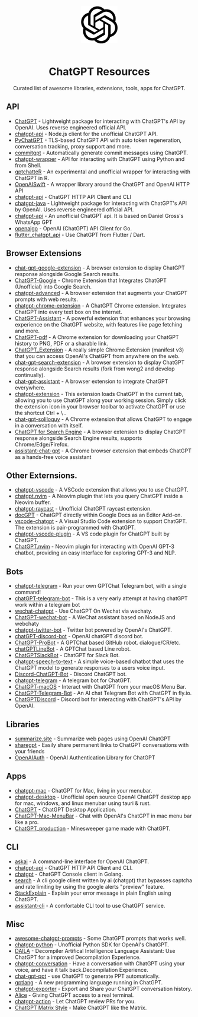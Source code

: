 <p align="center">
  <br />
  <img width="100" src="./open ai.png" alt="OpenAI logo">
  <br />
  <br />
</p>

<h1 align="center">ChatGPT Resources</h1>

<p align="center">
  Curated list of awesome libraries, extensions, tools, apps for ChatGPT.
</p>

## API

- [ChatGPT](https://github.com/acheong08/ChatGPT) - Lightweight package for interacting with ChatGPT's API by OpenAI. Uses reverse engineered official API.
- [chatgpt-api](https://github.com/transitive-bullshit/chatgpt-api) - Node.js client for the unofficial ChatGPT API.
- [PyChatGPT](https://github.com/rawandahmad698/PyChatGPT) - TLS-based ChatGPT API with auto token regeneration, conversation tracking, proxy support and more.
- [commitgpt](https://github.com/RomanHotsiy/commitgpt) - Automatically generate commit messages using ChatGPT.
- [chatgpt-wrapper](https://github.com/mmabrouk/chatgpt-wrapper) - API for interacting with ChatGPT using Python and from Shell.
- [gptchatteR](https://github.com/isinaltinkaya/gptchatteR) - An experimental and unofficial wrapper for interacting with ChatGPT in R.
- [OpenAISwift](https://github.com/adamrushy/OpenAISwift) - A wrapper library around the ChatGPT and OpenAI HTTP API
- [chatgpt-api](https://github.com/mbroton/chatgpt-api) - ChatGPT HTTP API Client and CLI
- [chatgpt-java](https://github.com/PlexPt/chatgpt-java) - Lightweight package for interacting with ChatGPT's API by OpenAI. Uses reverse engineered official API.
- [chatgpt-api](https://github.com/taranjeet/chatgpt-api) - An unofficial ChatGPT api. It is based on Daniel Gross's WhatsApp GPT
- [openaigo](https://github.com/otiai10/openaigo) - OpenAI (ChatGPT) API Client for Go.
- [flutter_chatgpt_api](https://github.com/coskuncay/flutter_chatgpt_api) - Use ChatGPT from Flutter / Dart.

## Browser Extensions

- [chat-gpt-google-extension](https://github.com/wong2/chat-gpt-google-extension) - A browser extension to display ChatGPT response alongside Google Search results.
- [ChatGPT-Google](https://github.com/ZohaibAhmed/ChatGPT-Google) - Chrome Extension that Integrates ChatGPT (Unofficial) into Google Search.
- [chatgpt-advanced](https://github.com/qunash/chatgpt-advanced) - A browser extension that augments your ChatGPT prompts with web results.
- [chatgpt-chrome-extension](https://github.com/gragland/chatgpt-chrome-extension) - A ChatGPT Chrome extension. Integrates ChatGPT into every text box on the internet.
- [ChatGPT-Assistant](https://github.com/pdparchitect/ChatGPT-Assistant) - A powerful extension that enhances your browsing experience on the ChatGPT website, with features like page fetching and more.
- [ChatGPT-pdf](https://github.com/liady/ChatGPT-pdf) - A Chrome extension for downloading your ChatGPT history to PNG, PDF or a sharable link.
- [ChatGPT_Extension](https://github.com/kazuki-sf/ChatGPT_Extension) - A really simple Chrome Extension (manifest v3) that you can access OpenAI's ChatGPT from anywhere on the web.
- [chat-gpt-search-extension](https://github.com/Doragd/chat-gpt-search-extension) - A browser extension to display ChatGPT response alongside Search results (fork from wong2 and develop continually).
- [chat-gpt-assistant](https://github.com/msfrisbie/chat-gpt-assistant) - A browser extension to integrate ChatGPT everywhere.
- [chatgpt-extension](https://github.com/iOliverNguyen/chatgpt-extension) - This extension loads ChatGPT in the current tab, allowing you to use ChatGPT along your working session. Simply click the extension icon in your browser toolbar to activate ChatGPT or use the shortcut Ctrl + \ .
- [chat-gpt-soliloquy](https://github.com/yetone/chat-gpt-soliloquy) - A Chrome extension that allows ChatGPT to engage in a conversation with itself.
- [ChatGPT for Search Engine](https://github.com/josStorer/chatGPT-search-engine-extension) - A browser extension to display ChatGPT response alongside Search Engine results, supports Chrome/Edge/Firefox.
- [assistant-chat-gpt](https://github.com/idosal/assistant-chat-gpt) - A Chrome browser extension that embeds ChatGPT as a hands-free voice assistant
## Other Externsions.

- [chatgpt-vscode](https://github.com/mpociot/chatgpt-vscode) - A VSCode extension that allows you to use ChatGPT.
- [chatgpt.nvim](https://github.com/terror/chatgpt.nvim) - A Neovim plugin that lets you query ChatGPT inside a Neovim buffer.
- [chatgpt-raycast](https://github.com/abielzulio/chatgpt-raycast) - Unofficial ChatGPT raycast extension.
- [docGPT](https://github.com/cesarhuret/docGPT) - ChatGPT directly within Google Docs as an Editor Add-on.
- [vscode-chatgpt](https://github.com/gencay/vscode-chatgpt) - A Visual Studio Code extension to support ChatGPT. The extension is pair-programmed with ChatGPT.
- [chatgpt-vscode-plugin](https://github.com/barnesoir/chatgpt-vscode-plugin) - A VS code plugin for ChatGPT built by ChatGPT.
- [ChatGPT.nvim](https://github.com/jackMort/ChatGPT.nvim) - Neovim plugin for interacting with OpenAI GPT-3 chatbot, providing an easy interface for exploring GPT-3 and NLP.


## Bots

- [chatgpt-telegram](https://github.com/m1guelpf/chatgpt-telegram) - Run your own GPTChat Telegram bot, with a single command!
- [chatGPT-telegram-bot](https://github.com/altryne/chatGPT-telegram-bot) - This is a very early attempt at having chatGPT work within a telegram bot
- [wechat-chatgpt](https://github.com/fuergaosi233/wechat-chatgpt) - Use ChatGPT On Wechat via wechaty.
- [ChatGPT-wechat-bot](https://github.com/AutumnWhj/ChatGPT-wechat-bot) - A WeChat assistant based on NodeJS and webchaty
- [chatgpt-twitter-bot](https://github.com/transitive-bullshit/chatgpt-twitter-bot) - Twitter bot powered by OpenAI's ChatGPT.
- [chatGPT-discord-bot](https://github.com/Zero6992/chatGPT-discord-bot) - OpenAI chatGPT discord bot.
- [ChatGPT-ProBot](https://github.com/oceanlvr/ChatGPT-ProBot) - A GPTChat based GitHub robot. dialogue/CR/etc.
- [chatGPTLineBot](https://github.com/isdaviddong/chatGPTLineBot) - A GPTChat based Line robot.
- [ChatGPTSlackBot](https://github.com/pedrorito/ChatGPTSlackBot) - ChatGPT for Slack Bot.
- [chatgpt-speech-to-text](https://github.com/dylanbud/chatgpt-speech-to-text) - A simple voice-based chatbot that uses the ChatGPT model to generate responses to a users voice input.
- [Discord-ChatGPT-Bot](https://github.com/onury5506/Discord-ChatGPT-Bot) - Discord ChatGPT bot.
- [chatgpt-telegram](https://github.com/Klingefjord/chatgpt-telegram) - A telegram bot for ChatGPT.
- [ChatGPT-macOS](https://github.com/sourcelocation/ChatGPT-macOS) - Interact with ChatGPT from your macOS Menu Bar.
- [ChatGPT-Telegram-Bot](https://github.com/yym68686/ChatGPT-Telegram-Bot) - An AI chat Telegram Bot with ChatGPT in fly.io.
- [ChatGPTDiscord](https://github.com/ausbitbank/ChatGPTDiscord) - Discord bot for interacting with ChatGPT's API by OpenAI.

## Libraries

- [summarize.site](https://github.com/clmnin/summarize.site) - Summarize web pages using OpenAI ChatGPT
- [sharegpt](https://github.com/domeccleston/sharegpt) - Easily share permanent links to ChatGPT conversations with your friends
- [OpenAIAuth](https://github.com/acheong08/OpenAIAuth) - OpenAI Authentication Library for ChatGPT

## Apps

- [chatgpt-mac](https://github.com/vincelwt/chatgpt-mac) - ChatGPT for Mac, living in your menubar.
- [chatgpt-desktop](https://github.com/sonnylazuardi/chatgpt-desktop) - Unofficial open source OpenAI ChatGPT desktop app for mac, windows, and linux menubar using tauri & rust.
- [ChatGPT](https://github.com/lencx/ChatGPT) - ChatGPT Desktop Application.
- [ChatGPT-Mac-MenuBar](https://github.com/KittenYang/ChatGPT-Mac-MenuBar) - Chat with OpenAI's ChatGPT in mac menu bar like a pro.
- [ChatGPT_production](https://github.com/sorrge/ChatGPT_production) - Minesweeper game made with ChatGPT.

## CLI

- [askai](https://github.com/yudax42/askai) - A command-line interface for OpenAI ChatGPT.
- [chatgpt-api](https://github.com/mbroton/chatgpt-api) - ChatGPT HTTP API Client and CLI.
- [chatgpt](https://github.com/kkdai/chatgpt) - ChatGPT Console client in Golang.
- [search](https://github.com/visualbasic6/search) - A cli google client written by ai (chatgpt) that bypasses captcha and rate limiting by using the google alerts "preview" feature.
- [StackExplain](https://github.com/shobrook/stackexplain) - Explain your error message in plain English using ChatGPT. 
- [assistant-cli](https://github.com/diciaup/assistant-cli) - A comfortable CLI tool to use ChatGPT service.

## Misc

- [awesome-chatgpt-prompts](https://github.com/f/awesome-chatgpt-prompts) - Some ChatGPT prompts that works well.
- [chatgpt-python](https://github.com/labteral/chatgpt-python) - Unofficial Python SDK for OpenAI's ChatGPT.
- [DAILA](https://github.com/mahaloz/DAILA) - Decompiler Artifical Intelligence Language Assistant: Use ChatGPT for a improved Decompilation Experience.
- [chatgpt-conversation](https://github.com/platelminto/chatgpt-conversation) - Have a conversation with ChatGPT using your voice, and have it talk back.Decompilation Experience.
- [chat-gpt-ppt](https://github.com/williamfzc/chat-gpt-ppt) - use ChatGPT to generate PPT automatically.
- [gptlang](https://github.com/forrestchang/gptlang) - A new programming language running in ChatGPT.
- [chatgpt-exporter](https://github.com/pionxzh/chatgpt-exporter) - Export and Share your ChatGPT conversation history.
- [Alice](https://github.com/greshake/Alice) - Giving ChatGPT access to a real terminal.
- [chatgpt-action](https://github.com/kxxt/chatgpt-action) - Let ChatGPT review PRs for you.
- [ChatGPT Matrix Style](https://github.com/lvwzhen/ChatGPT-Matrix-Style) - Make ChatGPT like the Matrix.

